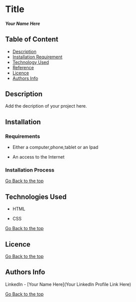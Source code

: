 # Title

##### Your Name Here 

## Table of Content

+ [Description](#Description)
+ [Installation Requirement](#Installation)
+ [Technology Used](#technology-used)
+ [Reference](#reference)
+ [Licence](#licence)
+ [Authors Info](#author-Info)

## Description
<p>Add the decription of your project here.</p>

## Installation

### Requirements

* Either a computer,phone,tablet or an Ipad

* An access to the Internet

### Installation Process

[Go Back to the top](#title)

## Technologies Used

* HTML 

* CSS


[Go Back to the top](#title)

## Licence


[Go Back to the top](#title)

## Authors Info


LinkedIn - [Your Name Here](Your LinkedIn Profile Link Here)

[Go Back to the top](#title)
